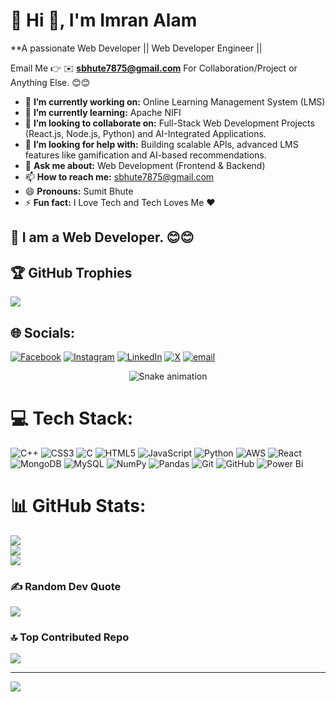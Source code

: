 # 💫 Hi 👋, I'm Imran Alam
**A passionate Web Developer || Web Developer Engineer ||

Email Me 👉 ✉️ **sbhute7875@gmail.com** For Collaboration/Project or Anything Else. 😊😊

- 🔭 **I’m currently working on:** Online Learning Management System (LMS)
- 🌱 **I’m currently learning:** Apache NIFI
- 👯 **I’m looking to collaborate on:** Full-Stack Web Development Projects (React.js, Node.js, Python) and AI-Integrated Applications.
- 🤔 **I’m looking for help with:** Building scalable APIs, advanced LMS features like gamification and AI-based recommendations.
- 💬 **Ask me about:**  Web Development (Frontend & Backend)
- 📫 **How to reach me:** sbhute7875@gmail.com
- 😄 **Pronouns:** Sumit Bhute
- ⚡ **Fun fact:** I Love Tech and Tech Loves Me ❤


## 🔗 I am a Web Developer. 😊😊

## 🏆 GitHub Trophies
![](https://github-profile-trophy.vercel.app/?username=Sumit776831&theme=radical&no-frame=false&no-bg=true&margin-w=4)

## 🌐 Socials:
[![Facebook](https://img.shields.io/badge/Facebook-%231877F2.svg?logo=Facebook&logoColor=white)](https://facebook.com/https://www.facebook.com/profile.php?id=100093559794030) [![Instagram](https://img.shields.io/badge/Instagram-%23E4405F.svg?logo=Instagram&logoColor=white)](https://instagram.com/sumit.bhute) [![LinkedIn](https://img.shields.io/badge/LinkedIn-%230077B5.svg?logo=linkedin&logoColor=white)](https://linkedin.com/in/https://www.linkedin.com/in/sumitbhute/) [![X](https://img.shields.io/badge/X-black.svg?logo=X&logoColor=white)](https://x.com/SumitBhute4211) [![email](https://img.shields.io/badge/Email-D14836?logo=gmail&logoColor=white)](mailto:sbhute7875@gmail.com) 

<!-- Snake Game Repo View -->

<div align="center">
  <img src="https://profile-readme-generator.com/assets/snake.svg" alt="Snake animation" />
</div>

# 💻 Tech Stack:
![C++](https://img.shields.io/badge/c++-%2300599C.svg?style=for-the-badge&logo=c%2B%2B&logoColor=white) ![CSS3](https://img.shields.io/badge/css3-%231572B6.svg?style=for-the-badge&logo=css3&logoColor=white) ![C](https://img.shields.io/badge/c-%2300599C.svg?style=for-the-badge&logo=c&logoColor=white) ![HTML5](https://img.shields.io/badge/html5-%23E34F26.svg?style=for-the-badge&logo=html5&logoColor=white) ![JavaScript](https://img.shields.io/badge/javascript-%23323330.svg?style=for-the-badge&logo=javascript&logoColor=%23F7DF1E) ![Python](https://img.shields.io/badge/python-3670A0?style=for-the-badge&logo=python&logoColor=ffdd54) ![AWS](https://img.shields.io/badge/AWS-%23FF9900.svg?style=for-the-badge&logo=amazon-aws&logoColor=white) ![React](https://img.shields.io/badge/react-%2320232a.svg?style=for-the-badge&logo=react&logoColor=%2361DAFB) ![MongoDB](https://img.shields.io/badge/MongoDB-%234ea94b.svg?style=for-the-badge&logo=mongodb&logoColor=white) ![MySQL](https://img.shields.io/badge/mysql-4479A1.svg?style=for-the-badge&logo=mysql&logoColor=white) ![NumPy](https://img.shields.io/badge/numpy-%23013243.svg?style=for-the-badge&logo=numpy&logoColor=white) ![Pandas](https://img.shields.io/badge/pandas-%23150458.svg?style=for-the-badge&logo=pandas&logoColor=white) ![Git](https://img.shields.io/badge/git-%23F05033.svg?style=for-the-badge&logo=git&logoColor=white) ![GitHub](https://img.shields.io/badge/github-%23121011.svg?style=for-the-badge&logo=github&logoColor=white) ![Power Bi](https://img.shields.io/badge/power_bi-F2C811?style=for-the-badge&logo=powerbi&logoColor=black)
# 📊 GitHub Stats:
![](https://github-readme-stats.vercel.app/api?username=Sumit776831&theme=dark&hide_border=false&include_all_commits=true&count_private=false)<br/>
![](https://nirzak-streak-stats.vercel.app/?user=Sumit776831&theme=dark&hide_border=false)<br/>
![](https://github-readme-stats.vercel.app/api/top-langs/?username=Sumit776831&theme=dark&hide_border=false&include_all_commits=true&count_private=false&layout=compact)

### ✍️ Random Dev Quote
![](https://quotes-github-readme.vercel.app/api?type=horizontal&theme=radical)

### 🔝 Top Contributed Repo
![](https://github-contributor-stats.vercel.app/api?username=Sumit776831&limit=5&theme=dark&combine_all_yearly_contributions=true)

---
[![](https://visitcount.itsvg.in/api?id=Sumit776831&icon=0&color=0)](https://visitcount.itsvg.in)

<!-- Proudly created with GPRM ( https://gprm.itsvg.in ) -->
